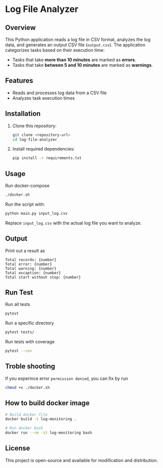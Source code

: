 # Log File Analyzer

## Overview
This Python application reads a log file in CSV format, analyzes the log data, and generates an output CSV file (`output.csv`). The application categorizes tasks based on their execution time:
- Tasks that take **more than 10 minutes** are marked as **errors**.
- Tasks that take **between 5 and 10 minutes** are marked as **warnings**.

## Features
- Reads and processes log data from a CSV file
- Analyzes task execution times

## Installation
1. Clone this repository:
   ```sh
   git clone <repository-url>
   cd log-file-analyzer
   ```
2. Install required dependencies:
   ```sh
   pip install -r requirements.txt
   ```

## Usage
Run docker-compose
```bash
./docker.sh
```
Run the script with:
```bash
python main.py input_log.csv
```
Replace `input_log.csv` with the actual log file you want to analyze.

## Output
Print out a result as
```
Total records: {number}
Total error: {number}
Total warning: {number}
Total excaption: {number}
Total start without stop: {number}
```

## Run Test
Run all tests
```bash
pytest
```

Run a specific directory
```bash
pytest tests/
```

Run tests with coverage
```bash
pytest --cov
```

## Troble shooting
If you experince error `permission denied`, you can fix by run
```bash
chmod +x ./docker.sh
```

## How to build docker image

```bash
# Build docker file
docker build -t log-monitoring .

# Run docker bash
docker run --rm -it log-monitoring bash
```

## License
This project is open-source and available for modification and distribution.

